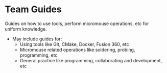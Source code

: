 # Team Guides
Guides on how to use tools, perform micromouse operations, etc for uniform knowledge.
- May include guides for:
    - Using tools like Git, CMake, Docker, Fusion 360, etc
    - Micromouse related operations like soldering, probing, programming, etc
    - General practice like programming, collaborating and development, etc

